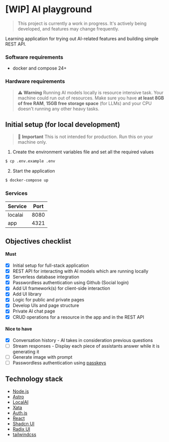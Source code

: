 # [WIP] AI playground
> This project is currently a work in progress. It's actively being developed, and features may change frequently.

Learning application for trying out AI-related features and building simple REST API.

### Software requirements
* docker and compose 24+

### Hardware requirements
> ⚠️ **Warning**
> Running AI models locally is resource intensive task. Your machine could run out of resources. Make sure you have **at least 8GB of free RAM**, **15GB free storage space** (for LLMs) and your CPU doesn't running any other heavy tasks.

## Initial setup (for local development)
> 🛑 **Important**
> This is not intended for production. Run this on your machine only.

1. Create the environment variables file and set all the required values
```sh
$ cp .env.example .env
```
2. Start the application
```sh
$ docker-compose up
```

### Services
| Service  | Port |
|----------|------|
| localai  | 8080 |
| app | 4321 |

## Objectives checklist

#### Must
* [x] Initial setup for full-stack application
* [x] REST API for interacting with AI models which are running locally
* [x] Serverless database integration
* [x] Passwordless authentication using Github (Social login)
* [x] Add UI framework(s) for client-side interaction
* [x] Add UI library
* [x] Logic for public and private pages
* [x] Develop UIs and page structure
* [x] Private AI chat page
* [x] CRUD operations for a resource in the app and in the REST API

#### Nice to have
* [x] Conversation history - AI takes in consideration previous questions
* [ ] Stream responses - Display each piece of assistants answer while it is generating it
* [ ] Generate image with prompt
* [ ] Passwordless authentication using [passkeys](https://passkeys.dev/)

## Technology stack
* [Node.js](https://nodejs.org/en)
* [Astro](https://astro.build/)
* [LocalAI](https://localai.io/)
* [Xata](https://xata.io)
* [Auth.js](https://authjs.dev/)
* [React](https://react.dev/)
* [Shadcn UI](https://ui.shadcn.com/)
* [Radix UI](https://www.radix-ui.com/)
* [tailwindcss](https://tailwindcss.com/)
